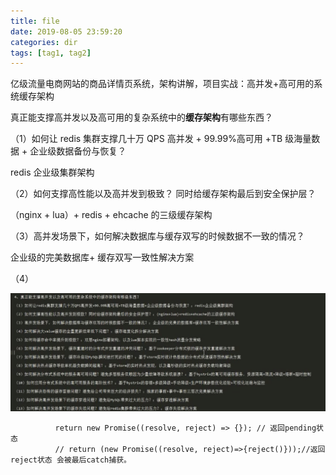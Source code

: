 ```yaml
---
title: file
date: 2019-08-05 23:59:20
categories: dir
tags: [tag1, tag2]
---
```


亿级流量电商网站的商品详情页系统，架构讲解，项目实战：高并发+高可用的系统缓存架构

真正能支撑高并发以及高可用的复杂系统中的**缓存架构**有哪些东西？

（1）如何让 redis 集群支撑几十万 QPS 高并发 + 99.99%高可用 +TB 级海量数据 + 企业级数据备份与恢复？

redis 企业级集群架构

（2）如何支撑高性能以及高并发到极致？ 同时给缓存架构最后到安全保护层？

（nginx + lua）+ redis + ehcache 的三级缓存架构

（3）高并发场景下，如何解决数据库与缓存双写的时候数据不一致的情况？

企业级的完美数据库+ 缓存双写一致性解决方案

（4）

![image-20191216235706283](file/image-20191216235706283.png)

              return new Promise((resolve, reject) => {}); // 返回pending状态
              // return (new Promise((resolve, reject)=>{reject()}));//返回reject状态 会被最后catch捕获。
